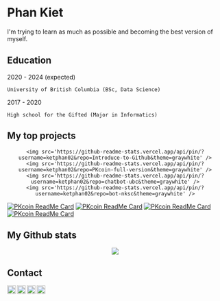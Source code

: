 Phan Kiet
=========

I'm trying to learn as much as possible and becoming the best version of myself.

Education
---------
2020 - 2024 (expected)

	University of British Columbia (BSc, Data Science)

2017 - 2020

	High school for the Gifted (Major in Informatics)

My top projects
---------------
<div align='center'>
	
	<img src='https://github-readme-stats.vercel.app/api/pin/?username=ketphan02&repo=Introduce-to-Github&theme=graywhite' />
	<img src='https://github-readme-stats.vercel.app/api/pin/?username=ketphan02&repo=PKcoin-full-version&theme=graywhite' />
	<img src='https://github-readme-stats.vercel.app/api/pin/?username=ketphan02&repo=chatbot-ubc&theme=graywhite' />
	<img src='https://github-readme-stats.vercel.app/api/pin/?username=ketphan02&repo=bot-nksc&theme=graywhite' />
	
</div>

[![PKcoin ReadMe Card](https://github-readme-stats.vercel.app/api/pin/?username=ketphan02&repo=Introduce-to-Github&theme=graywhite)](https://github.com/anuraghazra/github-readme-stats)
[![PKcoin ReadMe Card](https://github-readme-stats.vercel.app/api/pin/?username=ketphan02&repo=PKcoin-full-version&theme=graywhite)](https://github.com/anuraghazra/github-readme-stats)
[![PKcoin ReadMe Card](https://github-readme-stats.vercel.app/api/pin/?username=ketphan02&repo=chatbot-ubc&theme=graywhite)](https://github.com/anuraghazra/github-readme-stats)
[![PKcoin ReadMe Card](https://github-readme-stats.vercel.app/api/pin/?username=ketphan02&repo=bot-nksc&theme=graywhite)](https://github.com/anuraghazra/github-readme-stats)

My Github stats
---------------
<div align='center'>
	<img src='https://github-readme-stats.vercel.app/api?username=ketphan02&?count_private=true&show_icons=true&theme=graywhite' />
</div>

Contact
-------
<a href="https://github.com/ketphan02">
	<img width="20" align="left"
		 alt="My GitHub profile"
		 src="https://cdn.jsdelivr.net/npm/simple-icons@v3/icons/github.svg">
</a>

<a href="https://www.linkedin.com/in/phan-kiet-72916b147/">
	<img width="20" align="left"
		 alt="My LinkedIn profile"
		 src="https://cdn.jsdelivr.net/npm/simple-icons@v3/icons/linkedin.svg">
</a>

<a href="mailto:tuankiet.phannguyen@gmail.com">
	<img width="20" align="left"
		 alt="My Gmail"
		 src="https://cdn.jsdelivr.net/npm/simple-icons@v3/icons/gmail.svg">
</a>

<a href="mailto:tuankietvn@outlook.com">
	<img width="20" align="left"
		 alt="My Outlook"
		 src="https://cdn.jsdelivr.net/npm/simple-icons@v3/icons/microsoftoutlook.svg">
</a>
